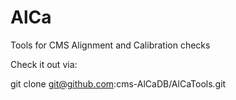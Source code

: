 # AlCa
Tools for CMS Alignment and Calibration checks

Check it out via:

git clone git@github.com:cms-AlCaDB/AlCaTools.git